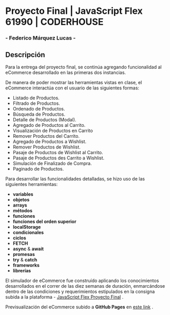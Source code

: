 # Proyecto Final | JavaScript Flex 61990 | CODERHOUSE

### - Federico Márquez Lucas -

## Descripción
Para la entrega del proyecto final, se continúa agregando funcionalidad al eCommerce desarrollado en las primeras dos instancias.

De manera de poder mostrar las herramientas vistas en clase, el eCommerce interactúa con el usuario de las siguientes formas:
- Listado de Productos.
- Filtrado de Productos.
- Ordenado de Productos.
- Búsqueda de Productos.
- Detalle de Productos (Modal).
- Agregado de Productos al Carrito.
- Visualización de Productos en Carrito
- Remover Productos del Carrito.
- Agregado de Productos a Wishlist.
- Remover Productos de Wishlist.
- Pasaje de Productos de Wishlist al Carrito.
- Pasaje de Productos des Carrito a Wishlist.
- Simulación de Finalizado de Compra.
- Paginado de Productos.

Para desarrollar las funcionalidades detalladas, se hizo uso de las siguientes herramientas:
- **variables**
- **objetos**
- **arrays**
- **métodos**
- **funciones**
- **funciones del orden superior**
- **localStorage**
- **condicionales**
- **ciclos**
- **FETCH**
- **async** & **await**
- **promesas**
- **try** & **catch**
- **frameworks**
- **librerías**

El simulador de eCommerce fue construído aplicando los conocimientos desarrollados en el correr de las diez semanas de duración, enmarcándose dentro de las condiciones y requerimientos estipulados en la consigna subida a la plataforma - [JavaScript Flex Proyecto Final](https://docs.google.com/presentation/d/1G6YBej6icFVkGUebNWEhaHCaGtBOoC1vepL-J9yoKyk/edit#slide=id.p1) .

Previsualización del eCommerce subido a **GitHub Pages** en [este link](https://federicomarquezlucas.github.io/JavaScript-Flex-61990/) .
